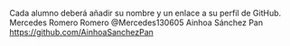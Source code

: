 Cada alumno deberá añadir su nombre y un enlace a su perfil de GitHub.
Mercedes Romero Romero @Mercedes130605
Ainhoa Sánchez Pan https://github.com/AinhoaSanchezPan
